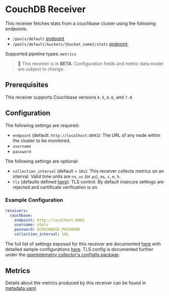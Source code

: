 # CouchDB Receiver

This receiver fetches stats from a couchbase cluster using the following endpoints:
- `/pools/default` [endpoint](https://docs.couchbase.com/server/6.5/rest-api/rest-cluster-details.html)
- `/pools/default/buckets/{bucket_name}/stats` [endpoint](https://docs.couchbase.com/server/6.5/rest-api/rest-bucket-stats.html).

Supported pipeline types: `metrics`

> :construction: This receiver is in **BETA**. Configuration fields and metric data model are subject to change.
## Prerequisites

This receiver supports Couchbase versions `6.5`, `6.6`, and `7.0`.

## Configuration

The following settings are required:
- `endpoint` (default: `http://localhost:8091`): The URL of any node within the cluster to be monitored.
- `username`
- `password`

The following settings are optional:

- `collection_interval` (default = `10s`): This receiver collects metrics on an interval. Valid time units are `ns`, `us` (or `µs`), `ms`, `s`, `m`, `h`.
- `tls` (defaults defined [here](https://github.com/open-telemetry/opentelemetry-collector/blob/main/config/configtls/README.md)): TLS control. By default insecure settings are rejected and certificate verification is on.

### Example Configuration

```yaml
receivers:
  couchbase:
    endpoint: http://localhost:8901
    username: otelu
    password: $COUCHBASE_PASSWORD
    collection_interval: 10s
```

The full list of settings exposed for this receiver are documented [here](./config.go) with detailed sample configurations [here](./testdata/config.yaml). TLS config is documented further under the [opentelemetry collector's configtls package](https://github.com/open-telemetry/opentelemetry-collector/blob/main/config/configtls/README.md).

## Metrics

Details about the metrics produced by this receiver can be found in [metadata.yaml](./metadata.yaml)